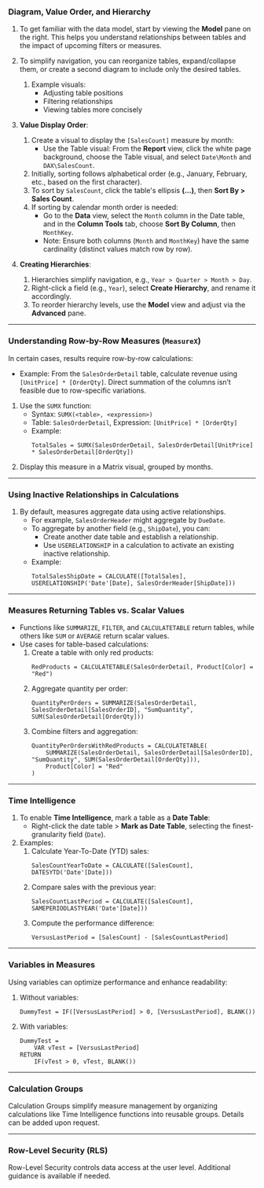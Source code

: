 ### Diagram, Value Order, and Hierarchy

1. To get familiar with the data model, start by viewing the **Model** pane on the right. This helps you understand relationships between tables and the impact of upcoming filters or measures.
2. To simplify navigation, you can reorganize tables, expand/collapse them, or create a second diagram to include only the desired tables.  
    1. Example visuals:  
        - Adjusting table positions  
        - Filtering relationships  
        - Viewing tables more concisely  

3. **Value Display Order**:  
    1. Create a visual to display the `[SalesCount]` measure by month:
        - Use the Table visual: From the **Report** view, click the white page background, choose the Table visual, and select `Date\Month` and `DAX\SalesCount`.  
    2. Initially, sorting follows alphabetical order (e.g., January, February, etc., based on the first character).  
    3. To sort by `SalesCount`, click the table's ellipsis **(...)**, then **Sort By > Sales Count**.  
    4. If sorting by calendar month order is needed:
        - Go to the **Data** view, select the `Month` column in the Date table, and in the **Column Tools** tab, choose **Sort By Column**, then `MonthKey`.  
        - Note: Ensure both columns (`Month` and `MonthKey`) have the same cardinality (distinct values match row by row).  

5. **Creating Hierarchies**:
    1. Hierarchies simplify navigation, e.g., `Year > Quarter > Month > Day`.  
    2. Right-click a field (e.g., `Year`), select **Create Hierarchy**, and rename it accordingly.  
    3. To reorder hierarchy levels, use the **Model** view and adjust via the **Advanced** pane.  

---

### Understanding Row-by-Row Measures (`MeasureX`)  

In certain cases, results require row-by-row calculations:  
- Example: From the `SalesOrderDetail` table, calculate revenue using `[UnitPrice] * [OrderQty]`. Direct summation of the columns isn’t feasible due to row-specific variations.  

1. Use the `SUMX` function:  
    - Syntax: `SUMX(<table>, <expression>)`  
    - Table: `SalesOrderDetail`, Expression: `[UnitPrice] * [OrderQty]`  
    - Example:  
      ```  
      TotalSales = SUMX(SalesOrderDetail, SalesOrderDetail[UnitPrice] * SalesOrderDetail[OrderQty])  
      ```  
2. Display this measure in a Matrix visual, grouped by months.  

---

### Using Inactive Relationships in Calculations  

1. By default, measures aggregate data using active relationships.  
    - For example, `SalesOrderHeader` might aggregate by `DueDate`.  
    - To aggregate by another field (e.g., `ShipDate`), you can:  
      - Create another date table and establish a relationship.  
      - Use `USERELATIONSHIP` in a calculation to activate an existing inactive relationship.  
    - Example:  
      ```  
      TotalSalesShipDate = CALCULATE([TotalSales], USERELATIONSHIP('Date'[Date], SalesOrderHeader[ShipDate]))  
      ```  

---

### Measures Returning Tables vs. Scalar Values  

- Functions like `SUMMARIZE`, `FILTER`, and `CALCULATETABLE` return tables, while others like `SUM` or `AVERAGE` return scalar values.  
- Use cases for table-based calculations:  
  1. Create a table with only red products:  
     ```  
     RedProducts = CALCULATETABLE(SalesOrderDetail, Product[Color] = "Red")  
     ```  
  2. Aggregate quantity per order:  
     ```  
     QuantityPerOrders = SUMMARIZE(SalesOrderDetail, SalesOrderDetail[SalesOrderID], "SumQuantity", SUM(SalesOrderDetail[OrderQty]))  
     ```  
  3. Combine filters and aggregation:  
     ```  
     QuantityPerOrdersWithRedProducts = CALCULATETABLE(
         SUMMARIZE(SalesOrderDetail, SalesOrderDetail[SalesOrderID], "SumQuantity", SUM(SalesOrderDetail[OrderQty])), 
         Product[Color] = "Red"
     )  
     ```  

---

### Time Intelligence  

1. To enable **Time Intelligence**, mark a table as a **Date Table**:  
    - Right-click the date table > **Mark as Date Table**, selecting the finest-granularity field (`Date`).  
2. Examples:  
    1. Calculate Year-To-Date (YTD) sales:  
        ```  
        SalesCountYearToDate = CALCULATE([SalesCount], DATESYTD('Date'[Date]))  
        ```  
    2. Compare sales with the previous year:  
        ```  
        SalesCountLastPeriod = CALCULATE([SalesCount], SAMEPERIODLASTYEAR('Date'[Date]))  
        ```  
    3. Compute the performance difference:  
        ```  
        VersusLastPeriod = [SalesCount] - [SalesCountLastPeriod]  
        ```  

---

### Variables in Measures  

Using variables can optimize performance and enhance readability:  
1. Without variables:  
    ```  
    DummyTest = IF([VersusLastPeriod] > 0, [VersusLastPeriod], BLANK())  
    ```  
2. With variables:  
    ```  
    DummyTest =  
        VAR vTest = [VersusLastPeriod]  
    RETURN  
        IF(vTest > 0, vTest, BLANK())  
    ```  

--- 

### Calculation Groups  

Calculation Groups simplify measure management by organizing calculations like Time Intelligence functions into reusable groups. Details can be added upon request.  

--- 

### Row-Level Security (RLS)  

Row-Level Security controls data access at the user level. Additional guidance is available if needed.
